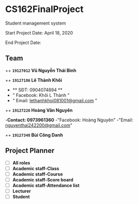 # CS162FinalProject
Student management system

Start Project Date: April 18, 2020

End Project Date:
## Team
++ **`19127012` Vũ Nguyễn Thái Bình**

++ **`19127186` Lê Thành Khôi**
- ** SĐT: 0904074894 **
- " Facebook: Khôi L Thành "
- " Email: lethanhkhoi081001@gmail.com " 

++ **`19127226` Hoàng Văn Nguyên**

-**Contact: 0973961360**
-"Facebook: Hoàng Nguyên"
-"Email: nguyenthai242200@gmail.com"

++ **`19127348` Bùi Công Danh**
## Project Planner
- [ ] **All roles**
- [ ] **Academic staff-Class**
- [ ] **Academic staff-Course**
- [ ] **Academic staff-Score board**
- [ ] **Academic staff-Attendance list**
- [ ] **Lecturer**
- [ ] **Student**
